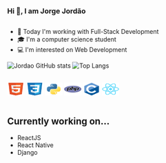 ### Hi  👋, I am Jorge Jordão
##

 - :mag_right: Today I'm working with Full-Stack Development
 - :mortar_board: I'm a computer science student
 - :computer: I'm interested on Web Development 

![Jordao GitHub stats](https://github-readme-stats.vercel.app/api?username=JorgeSTJordao&show_icons=true&theme=monokai)
![Top Langs](https://github-readme-stats.vercel.app/api/top-langs/?username=JorgeSTJordao&theme=monokai)

<div style = "display: inline_block"><br/>
  <img align="center" alt="Jorge-HTML" height="30" width="40" src="https://raw.githubusercontent.com/devicons/devicon/master/icons/html5/html5-original.svg">
  <img align="center" alt="Jorge-CSS" height="30" width="40" src="https://raw.githubusercontent.com/devicons/devicon/master/icons/css3/css3-original.svg">
  <img align="center" alt="Jorge-Python" height="30" width="40" src="https://raw.githubusercontent.com/devicons/devicon/master/icons/python/python-original.svg">
  <img align="center" alt="Jorge-PHP" height="30" width="40" src="https://raw.githubusercontent.com/devicons/devicon/master/icons/php/php-original.svg">
  <img align="center" alt="Jorge-C" height="30" width="40" src="https://raw.githubusercontent.com/devicons/devicon/master/icons/c/c-original.svg">
  <img align="center" alt="Jorge-React" height="30" width="40" src="https://raw.githubusercontent.com/devicons/devicon/master/icons/react/react-original.svg">
</div><br/>

## Currently working on...
- ReactJS
- React Native
- Django
